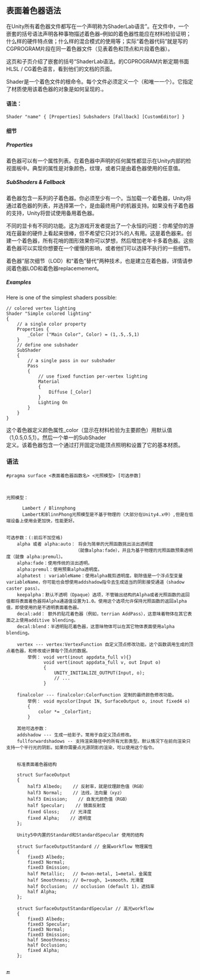## 表面着色器语法

在Unity所有着色器文件都写在一个声明称为ShaderLab语言”。在文件中，一个嵌套的括号语法声明各种事物描述着色器–例如的着色器性能应在材料检验证明；什么样的硬件特点做；什么样的混合模式的使用等；实际“着色器代码”就是写的CGPROGRAM片段在同一着色器文件（见表着色和顶点和片段着色器）。

这页和子页介绍了嵌套的括号“ShaderLab语法。的CGPROGRAM片断定期书面HLSL / CG着色语言，看到他们的文档的页面。

Shader是一个着色文件的根命令。每个文件必须定义一个（和唯一一个）。它指定了材质使用该着色器的对象是如何呈现的.。

#### 语法：

```
Shader "name" { [Properties] Subshaders [Fallback] [CustomEditor] }
```

#### 细节

##### Properties

着色器可以有一个属性列表。在着色器中声明的任何属性都显示在Unity内部的检视面板中。典型的属性是对象颜色，纹理，或者只是由着色器使用的任意值。

##### SubShaders & Fallback

着色器包含一系列的子着色器。你必须至少有一个。当加载一个着色器，Unity将通过着色器的列表，并选择第一个，是由最终用户的机器支持。如果没有子着色器的支持，Unity将尝试使用备用着色器。

不同的显卡有不同的功能。这为游戏开发者提出了一个永恒的问题：你希望你的游戏在最新的硬件上看起来很棒，但不希望它只对3%的人有用。这是着色器来。创建一个着色器，所有花哨的图形效果你可以梦想，然后增加老年卡多着色器。这些着色器可以实现你想要在一个缓慢的影响，或者他们可以选择不执行的一些细节。

着色器”层次细节（LOD）和“着色”替代“两种技术，也是建立在着色器，详情请参阅着色器LOD和着色器replacemement。

##### Examples

Here is one of the simplest shaders possible:

```
// colored vertex lighting
Shader "Simple colored lighting"
{
    // a single color property
    Properties {
        _Color ("Main Color", Color) = (1,.5,.5,1)
    }
    // define one subshader
    SubShader
    {
        // a single pass in our subshader
        Pass
        {
            // use fixed function per-vertex lighting
            Material
            {
                Diffuse [_Color]
            }
            Lighting On
        }
    }
}
```

这个着色器定义颜色属性\_color（显示在材料检验为主要颜色）用默认值（1,0.5,0.5,1）。然后一个单一的SubShader  
定义。该着色器包含一个通过打开固定功能顶点照明和设置了它的基本材质。

### 语法

```
#pragma surface <表面着色器函数名> <光照模型> [可选参数]



光照模型：

      Lambert / Blinnphong
      Lambert和BlinnPhong光照模型是不基于物理的（大部分在Unity4.x中）,但是在低端设备上使用会更加快，性能更好。


可选参数：(:前后不加空格)
    alpha 或者 alpha:auto： 将会为简单的光照函数挑出淡出透明度
                          （就像alpha:fade），并且为基于物理的光照函数预乘透明度（就像 alpha:premul）。
    alpha:fade：使用传统的淡出透明。
    alpha:premul：使用预乘alpha透明度。
    alphatest : variableName：使用alpha裁剪透明度。剔除值是一个浮点型变量variableName，你可能也会想使用addshadow指令去生成适当的阴影接受通道（shadow caster pass）。
    keepalpha：默认不透明（Opaque）选项，不管输出结构的Alpha或者光照函数的返回值都将表面着色器将Alpha通道值设置为1.0。使用这个选项允许保持光照函数的返回alpha值，即使使用的是不透明表面着色器。
    decal:add： 额外的贴花着色器（例如，terrian AddPass），这意味着物体在其它表面之上使用additive blending。
    decal:blend：半透明贴花着色器，这意味物体可以在其它物体表面使用alpha blending。

    vertex --- vertex:VertexFunction 自定义顶点修改功能。这个函数调用生成的顶点着色器，和修改或计算每个顶点的数据。
        举例： void vert(inout appdata_full v){}
              void vert(inout appdata_full v, out Input o)
              {
                  UNITY_INITIALIZE_OUTPUT(Input, o);
                  // ...
              }
                
    finalcolor --- finalcolor:ColorFunction 定制的最终颜色修改功能。
        举例： void mycolor(Input IN, SurfaceOutput o, inout fixed4 o)
        {
            color *= _ColorTint;
        }
        
    其他可选参数：
    addshadow --- 生成一给影子。常用于自定义顶点修改。
    fullforwardshadows -- 支持渲染路径中的所有光影类型。默认情况下在前向渲染只支持一个平行光的阴影。如果你需要点光源阴影的渲染，可以使用这个指令。
    
    
    标准表面着色器结构
    
    struct SurfaceOutput
    {
        half3 Albedo;    // 反射率，就是纹理颜色值（RGB）
        half3 Normal;    // 法线，法向量（xyz）
        half3 Emission;    // 自发光颜色值（RGB）
        half Specular;    // 镜面反射度
        fixed Gloss;    // 光泽度
        fixed Alpha;    // 透明度
    };
    
    Unity5中内置的Standard和StandardSpecular 使用的结构
    
    struct SurfaceOutputStandard // 金属workflow 物理属性
    {
        fixed3 Albedo;
        fixed3 Normal;
        fixed3 Emission;
        half Metallic;   // 0=non-metal, 1=metal，金属度
        half Smoothness; // 0=rough, 1=smooth，光滑度
        half Occlusion;  // occlusion (default 1)，遮挡率
        half Alpha;
    };
    
    struct SurfaceOutputStandardSpecular // 高光workflow
    {
        fixed3 Albedo;
        fixed3 Specular;
        fixed3 Normal;
        fixed3 Emission;
        half Smoothness;
        half Occlusion;
        fixed Alpha;
    };
    
```

🔚

